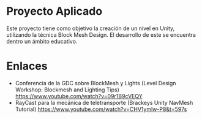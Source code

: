 # Proyecto Aplicado
Este proyecto tiene como objetivo la creación de un nivel en Unity, utilizando la técnica Block Mesh Design. El desarrollo de este se encuentra dentro un ámbito educativo.
# Enlaces
* Conferencia de la GDC sobre BlockMesh y Lights (Level Design Workshop: Blockmesh and Lighting Tips) https://www.youtube.com/watch?v=09r1B9cVEQY
* RayCast para la mecánica de teletransporte (Brackeys Unity NavMesh Tutorial) https://www.youtube.com/watch?v=CHV1ymlw-P8&t=597s
